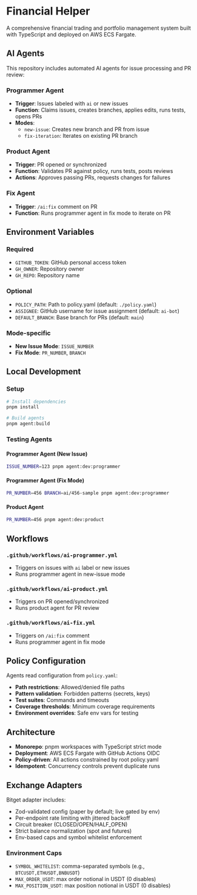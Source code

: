 # Financial Helper

A comprehensive financial trading and portfolio management system built with TypeScript and deployed on AWS ECS Fargate.

## AI Agents

This repository includes automated AI agents for issue processing and PR review:

### Programmer Agent
- **Trigger**: Issues labeled with `ai` or new issues
- **Function**: Claims issues, creates branches, applies edits, runs tests, opens PRs
- **Modes**:
  - `new-issue`: Creates new branch and PR from issue
  - `fix-iteration`: Iterates on existing PR branch

### Product Agent  
- **Trigger**: PR opened or synchronized
- **Function**: Validates PR against policy, runs tests, posts reviews
- **Actions**: Approves passing PRs, requests changes for failures

### Fix Agent
- **Trigger**: `/ai:fix` comment on PR
- **Function**: Runs programmer agent in fix mode to iterate on PR

## Environment Variables

### Required
- `GITHUB_TOKEN`: GitHub personal access token
- `GH_OWNER`: Repository owner
- `GH_REPO`: Repository name

### Optional
- `POLICY_PATH`: Path to policy.yaml (default: `./policy.yaml`)
- `ASSIGNEE`: GitHub username for issue assignment (default: `ai-bot`)
- `DEFAULT_BRANCH`: Base branch for PRs (default: `main`)

### Mode-specific
- **New Issue Mode**: `ISSUE_NUMBER`
- **Fix Mode**: `PR_NUMBER`, `BRANCH`

## Local Development

### Setup
```bash
# Install dependencies
pnpm install

# Build agents
pnpm agent:build
```

### Testing Agents

#### Programmer Agent (New Issue)
```bash
ISSUE_NUMBER=123 pnpm agent:dev:programmer
```

#### Programmer Agent (Fix Mode)
```bash
PR_NUMBER=456 BRANCH=ai/456-sample pnpm agent:dev:programmer
```

#### Product Agent
```bash
PR_NUMBER=456 pnpm agent:dev:product
```

## Workflows

### `.github/workflows/ai-programmer.yml`
- Triggers on issues with `ai` label or new issues
- Runs programmer agent in new-issue mode

### `.github/workflows/ai-product.yml`  
- Triggers on PR opened/synchronized
- Runs product agent for PR review

### `.github/workflows/ai-fix.yml`
- Triggers on `/ai:fix` comment
- Runs programmer agent in fix mode

## Policy Configuration

Agents read configuration from `policy.yaml`:

- **Path restrictions**: Allowed/denied file paths
- **Pattern validation**: Forbidden patterns (secrets, keys)
- **Test suites**: Commands and timeouts
- **Coverage thresholds**: Minimum coverage requirements
- **Environment overrides**: Safe env vars for testing

## Architecture

- **Monorepo**: pnpm workspaces with TypeScript strict mode
- **Deployment**: AWS ECS Fargate with GitHub Actions OIDC
- **Policy-driven**: All actions constrained by root policy.yaml
- **Idempotent**: Concurrency controls prevent duplicate runs

## Exchange Adapters

Bitget adapter includes:

- Zod-validated config (paper by default; live gated by env)
- Per-endpoint rate limiting with jittered backoff
- Circuit breaker (CLOSED/OPEN/HALF_OPEN)
- Strict balance normalization (spot and futures)
- Env-based caps and symbol whitelist enforcement

### Environment Caps

- `SYMBOL_WHITELIST`: comma-separated symbols (e.g., `BTCUSDT,ETHUSDT,BNBUSDT`)
- `MAX_ORDER_USDT`: max order notional in USDT (0 disables)
- `MAX_POSITION_USDT`: max position notional in USDT (0 disables)
